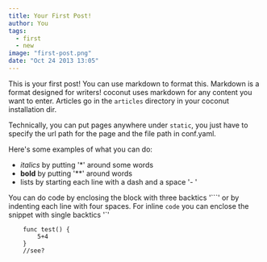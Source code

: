 ```yaml
---
title: Your First Post!
author: You
tags: 
  - first
  - new
image: "first-post.png"
date: "Oct 24 2013 13:05"
---
```


This is your first post! You can use markdown to format this.
Markdown is a format designed for writers! coconut uses markdown for any content you want to enter.
Articles go in the `articles` directory in your coconut installation dir.

Technically, you can put pages anywhere under `static`, you just have to specify the url path for the page and the file path in conf.yaml.

Here's some examples of what you can do:
    
- *italics* by putting '\*' around some words 
- **bold** by putting '\*\*' around words
- lists by starting each line with a dash and a space '- '

You can do code by enclosing the block with three backtics '\`\`\`'
or by indenting each line with four spaces. For inline  `code` you can enclose the snippet with single backtics '\`'

```
    func test() {
        5+4
    }
    //see?
```
